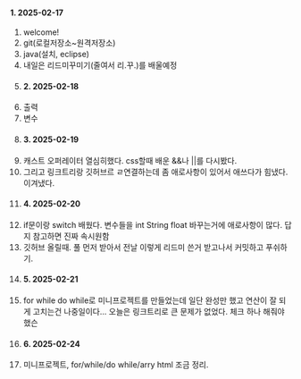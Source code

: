#### 1. 2025-02-17 
1. welcome!
2. git(로컬저장소~원격저장소)
3. java(설치, eclipse)
4. 내일은 리드미꾸미기(줄여서 리.꾸.)를 배울예정
5. #### 2. 2025-02-18
6. 출력
7. 변수
8. #### 3. 2025-02-19
9. 캐스트 오퍼레이터 열심히했다. css할때 배운 &&나 ||를 다시봤다.
10. 그리고 링크트리랑 깃허브르 ㄹ연결하는데 좀 애로사항이 있어서 애쓰다가 힘냈다. 이겨냈다.
11. #### 4. 2025-02-20
12. if문이랑 switch 배웠다. 변수들을 int String float 바꾸는거에 애로사항이 많다. 답지 참고하면 진짜 속시원함
13. 깃허브 올릴때. 풀 먼저 받아서 전날 이렇게 리드미 쓴거 받고나서 커밋하고 푸쉬하기.
14. #### 5. 2025-02-21
15. for while do while로 미니프로젝트를 만들었는데 일단 완성만 했고 연산이 잘 되게 고치는건 나중일이다... 오늘은 링크트리로 큰 문제가 없었다. 체크 하나 해줘야했슨
16. #### 6. 2025-02-24
17. 미니프로젝트, for/while/do while/arry html 조금 정리.
